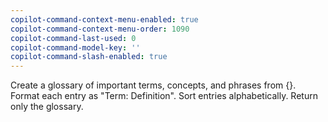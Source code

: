 ```yaml
---
copilot-command-context-menu-enabled: true
copilot-command-context-menu-order: 1090
copilot-command-last-used: 0
copilot-command-model-key: ''
copilot-command-slash-enabled: true
---
```

   
Create a glossary of important terms, concepts, and phrases from {}. Format each entry as "Term: Definition". Sort entries alphabetically. Return only the glossary.